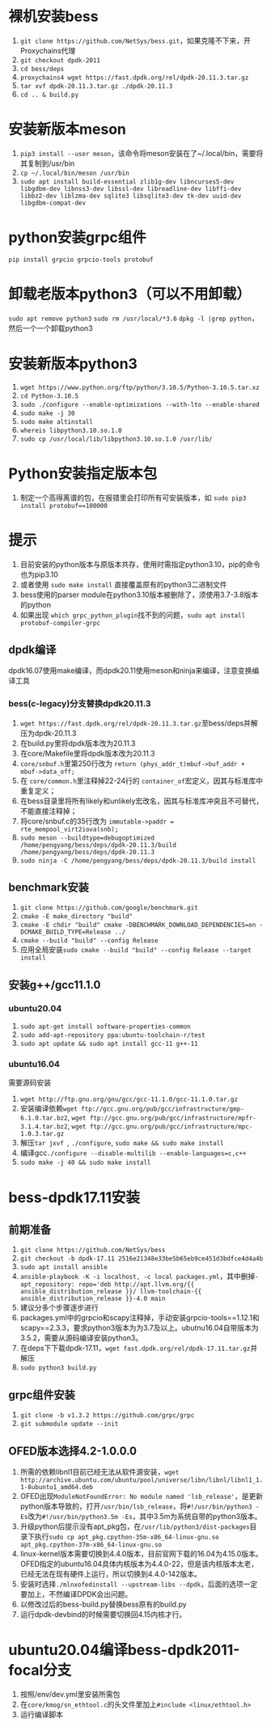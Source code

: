 # 裸机安装bess

1. `git clone https://github.com/NetSys/bess.git`，如果克隆不下来，开Proxychains代理
2. `git checkout dpdk-2011`
3. `cd bess/deps`
4. `proxychains4 wget https://fast.dpdk.org/rel/dpdk-20.11.3.tar.gz`
5. `tar xvf dpdk-20.11.3.tar.gz ./dpdk-20.11.3`
6. `cd .. & build.py`

# 安装新版本meson

1. `pip3 install --user meson`，该命令将meson安装在了~/.local/bin，需要将其复制到/usr/bin
2. `cp ~/.local/bin/meson /usr/bin`
3. `sudo apt install build-essential zlib1g-dev libncurses5-dev libgdbm-dev libnss3-dev libssl-dev libreadline-dev libffi-dev libbz2-dev liblzma-dev sqlite3 libsqlite3-dev tk-dev uuid-dev libgdbm-compat-dev`

# python安装grpc组件

`pip install grpcio grpcio-tools protobuf`

# 卸载老版本python3（可以不用卸载）

`sudo apt remove python3`
`sudo rm /usr/local/*3.6`
`dpkg -l |grep python`，然后一个一个卸载python3

# 安装新版本python3

1. `wget https://www.python.org/ftp/python/3.10.5/Python-3.10.5.tar.xz`
2. `cd Python-3.10.5`
3. `sudo ./configure --enable-optimizations --with-lto --enable-shared`
4. `sudo make -j 30`
5. `sudo make altinstall`
6. `whereis libpython3.10.so.1.0`
7. `sudo cp /usr/local/lib/libpython3.10.so.1.0 /usr/lib/`

# Python安装指定版本包

1. 制定一个高得离谱的包，在报错里会打印所有可安装版本，如 `sudo pip3 install protobuf==100000`

# 提示

1. 目前安装的python版本与原版本共存，使用时需指定python3.10，pip的命令也为pip3.10
2. 或者使用 `sudo make install` 直接覆盖原有的python3二进制文件
3. bess使用的parser module在python3.10版本被删除了，须使用3.7-3.8版本的python
4. 如果出现 `which grpc_python_plugin`找不到的问题，`sudo apt install protobuf-compiler-grpc`

## dpdk编译

dpdk16.07使用make编译，而dpdk20.11使用meson和ninja来编译，注意变换编译工具

### bess(c-legacy)分支替换dpdk20.11.3

1. `wget https://fast.dpdk.org/rel/dpdk-20.11.3.tar.gz`至bess/deps并解压为dpdk-20.11.3
2. 在build.py里将dpdk版本改为20.11.3
3. 在core/Makefile里将dpdk版本改为20.11.3
4. `core/snbuf.h`里第250行改为 `return (phys_addr_t)mbuf->buf_addr + mbuf->data_off;`
5. 在 `core/common.h`里注释掉22-24行的 `container_of`宏定义，因其与标准库中重复定义；
6. 在bess目录里将所有likely和unlikely宏改名，因其与标准库冲突且不可替代，不能直接注释掉；
7. 将core/snbuf.c的35行改为 `immutable->paddr = rte_mempool_virt2iova(snb);`
8. `sudo meson --buildtype=debugoptimized /home/pengyang/bess/deps/dpdk-20.11.3/build /home/pengyang/bess/deps/dpdk-20.11.3`
9. `sudo ninja -C /home/pengyang/bess/deps/dpdk-20.11.3/build install`

## benchmark安装
1. `git clone https://github.com/google/benchmark.git`
2. `cmake -E make_directory "build"`
3. `cmake -E chdir "build" cmake -DBENCHMARK_DOWNLOAD_DEPENDENCIES=on -DCMAKE_BUILD_TYPE=Release ../`
4. `cmake --build "build" --config Release`
5. 应用全局安装`sudo cmake --build "build" --config Release --target install`

## 安装g++/gcc11.1.0
### ubuntu20.04
1. `sudo apt-get install software-properties-common`
2. `sudo add-apt-repository ppa:ubuntu-toolchain-r/test`
3. `sudo apt update && sudo apt install gcc-11 g++-11`

### ubuntu16.04
需要源码安装
1. `wget http://ftp.gnu.org/gnu/gcc/gcc-11.1.0/gcc-11.1.0.tar.gz`
2. 安装编译依赖`wget ftp://gcc.gnu.org/pub/gcc/infrastructure/gmp-6.1.0.tar.bz2`, `wget ftp://gcc.gnu.org/pub/gcc/infrastructure/mpfr-3.1.4.tar.bz2`, `wget ftp://gcc.gnu.org/pub/gcc/infrastructure/mpc-1.0.3.tar.gz`
3. 解压`tar jxvf `, `./configure`, `sudo make && sudo make install`
4. 编译gcc`./configure --disable-multilib --enable-languages=c,c++`
5. `sudo make -j 40 && sudo make install `

# bess-dpdk17.11安装
## 前期准备
1. `git clone https://github.com/NetSys/bess`
2. `git checkout -b dpdk-17.11 2516e21348e33be5b65eb9ce451d3bdfce4d4a4b`
3. `sudo apt install ansible`
4. `ansible-playbook -K -i localhost, -c local packages.yml`，其中删掉`- apt_repository: repo='deb http://apt.llvm.org/{{ ansible_distribution_release }}/ llvm-toolchain-{{ ansible_distribution_release }}-4.0 main`
5. 建议分多个步骤逐步进行
6. packages.yml中的grpcio和scapy注释掉，手动安装grpcio-tools==1.12.1和scapy==2.3.3，要求python3版本为为3.7及以上。ubutnu16.04自带版本为3.5.2，需要从源码编译安装python3。
7. 在deps下下载dpdk-17.11，`wget fast.dpdk.org/rel/dpdk-17.11.tar.gz`并解压
8. `sudo python3 build.py`



## grpc组件安装
1. `git clone -b v1.3.2 https://github.com/grpc/grpc`
2. `git submodule update --init`

## OFED版本选择4.2-1.0.0.0
1. 所需的依赖libnl1目前已经无法从软件源安装，`wget http://archive.ubuntu.com/ubuntu/pool/universe/libn/libnl/libnl1_1.1-8ubuntu1_amd64.deb`
2. OFED出现`ModuleNotFoundError: No module named 'lsb_release'`，是更新python版本导致的，打开`/usr/bin/lsb_release`，将`#!/usr/bin/python3 -Es`改为`#!/usr/bin/python3.5m -Es`，其中3.5m为系统自带的python3版本。
3. 升级python后提示没有apt_pkg包，在`/usr/lib/python3/dist-packages`目录下执行`sudo cp apt_pkg.cpython-35m-x86_64-linux-gnu.so apt_pkg.cpython-37m-x86_64-linux-gnu.so`
4. linux-kernel版本需要切换到4.4.0版本，目前官网下载的16.04为4.15.0版本。OFED指定的ubuntu16.04具体内核版本为4.4.0-22，但是该内核版本太老，已经无法在现有硬件上运行，所以切换到4.4.0-142版本。
5. 安装时选择`./mlnxofedinstall --upstream-libs --dpdk`，后面的选项一定要加上，不然编译DPDK会出问题。
6. 以修改过后的bess-build.py替换bess原有的build.py
7. 运行dpdk-devbind的时候需要切换回4.15内核才行。

# ubuntu20.04编译bess-dpdk2011-focal分支
1. 按照/env/dev.yml里安装所需包
2. 在`core/kmog/sn_ethtool.c`的头文件里加上`#include <linux/ethtool.h>`
3. 运行编译脚本
